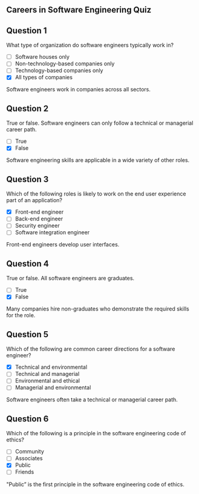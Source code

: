 ## Careers in Software Engineering Quiz

## Question 1

What type of organization do software engineers typically work in? 

- [ ] Software houses only
- [ ] Non-technology-based companies only
- [ ] Technology-based companies only
- [x] All types of companies

Software engineers work in companies across all sectors.

## Question 2

True or false. Software engineers can only follow a technical or managerial career path.

- [ ] True
- [x] False

Software engineering skills are applicable in a wide variety of other roles.

## Question 3

Which of the following roles is likely to work on the end user experience part of an application?

- [x] Front-end engineer
- [ ] Back-end engineer
- [ ] Security engineer
- [ ] Software integration engineer

Front-end engineers develop user interfaces.

## Question 4

True or false. All software engineers are graduates. 

- [ ] True
- [x] False

Many companies hire non-graduates who demonstrate the required skills for the role.

## Question 5

Which of the following are common career directions for a software engineer? 

- [x] Technical and environmental
- [ ] Technical and managerial
- [ ] Environmental and ethical
- [ ] Managerial and environmental

Software engineers often take a technical or managerial career path.

## Question 6

Which of the following is a principle in the software engineering code of ethics? 

- [ ] Community
- [ ] Associates
- [x] Public
- [ ] Friends

"Public” is the first principle in the software engineering code of ethics.
